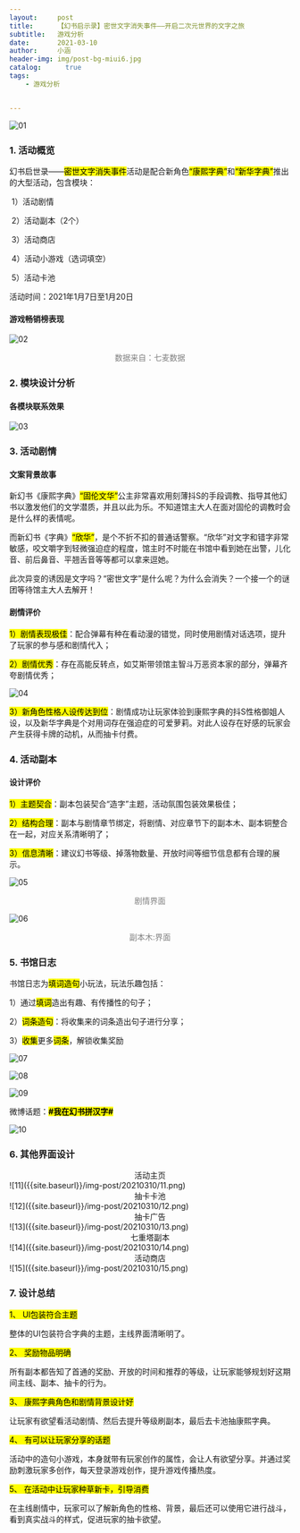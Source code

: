 ```yaml
---
layout:     post
title:      【幻书启示录】密世文字消失事件——开启二次元世界的文字之旅
subtitle:   游戏分析
date:       2021-03-10
author:     小涵
header-img: img/post-bg-miui6.jpg
catalog: 	  true
tags:
    - 游戏分析


---
```


![01]({{site.baseurl}}/img-post/20210310/01.png)

### 1. 活动概览

幻书启世录——<mark>密世文字消失事件</mark>活动是配合新角色<mark>“康熙字典”</mark>和<mark>“新华字典”</mark>推出的大型活动，包含模块：

​	1）活动剧情

​	2）活动副本（2个）

​	3）活动商店

​	4）活动小游戏（选词填空）

​	5）活动卡池

活动时间：2021年1月7日至1月20日

#### **游戏畅销榜表现**

![02]({{site.baseurl}}/img-post/20210310/02.png)

<center><span style = "color:grey">数据来自：七麦数据</span></center>

### 2. **模块设计分析**

#### **各模块联系效果**

![03]({{site.baseurl}}/img-post/20210310/03.png)

### 3. 活动剧情

#### **文案背景故事**

新幻书《康熙字典》<mark>“固伦文华”</mark>公主非常喜欢用刻薄抖S的手段调教、指导其他幻书以激发他们的文学潜质，并且以此为乐。不知道馆主大人在面对固伦的调教时会是什么样的表情呢。

而新幻书《字典》<mark>“欣华”</mark>，是个不折不扣的普通话警察。“欣华”对文字和错字非常敏感，咬文嚼字到轻微强迫症的程度，馆主时不时能在书馆中看到她在出警，儿化音、前后鼻音、平翘舌音等等都可以拿来逗她。

 此次异变的诱因是文字吗？“密世文字”是什么呢？为什么会消失？一个接一个的谜团等待馆主大人去解开！

#### **剧情评价**

<mark>1）剧情表现极佳</mark>：配合弹幕有种在看动漫的错觉，同时使用剧情对话选项，提升了玩家的参与感和剧情代入；



<mark>2）剧情优秀</mark>：存在高能反转点，如艾斯带领馆主智斗万恶资本家的部分，弹幕齐夸剧情优秀；

![04]({{site.baseurl}}/img-post/20210310/04.png)



<mark>3）新角色性格人设传达到位</mark>：剧情成功让玩家体验到康熙字典的抖S性格御姐人设，以及新华字典是个对用词存在强迫症的可爱萝莉。对此人设存在好感的玩家会产生获得卡牌的动机，从而抽卡付费。

### 4. 活动副本

#### **设计评价**

<mark>1）主题契合</mark>：副本包装契合“造字”主题，活动氛围包装效果极佳；



<mark>2）结构合理</mark>：副本与剧情章节绑定，将剧情、对应章节下的副本木、副本铜整合在一起，对应关系清晰明了；



<mark>3）信息清晰</mark>：建议幻书等级、掉落物数量、开放时间等细节信息都有合理的展示。

![05]({{site.baseurl}}/img-post/20210310/05.png)
<center><span style = "color:grey">剧情界面</span></center>

![06]({{site.baseurl}}/img-post/20210310/06.png)
<center><span style = "color:grey">副本木:界面</span></center>

### 5. **书馆日志**

书馆日志为<mark>填词造句</mark>小玩法，玩法乐趣包括：



1）通过<mark>填词</mark>造出有趣、有传播性的句子；



2）<mark>词条造句</mark>：将收集来的词条造出句子进行分享；



3）<mark>收集</mark>更多<mark>词条</mark>，解锁收集奖励

![07]({{site.baseurl}}/img-post/20210310/07.png)

![08]({{site.baseurl}}/img-post/20210310/08.png)

![09]({{site.baseurl}}/img-post/20210310/09.png)

微博话题：<mark>**#我在幻书拼汉字#**</mark>

![10]({{site.baseurl}}/img-post/20210310/10.png)

### 6. **其他界面设计**

<center>活动主页</center>
![11]({{site.baseurl}}/img-post/20210310/11.png)


<center>抽卡卡池</center>
![12]({{site.baseurl}}/img-post/20210310/12.png)


<center>抽卡广告</center>
![13]({{site.baseurl}}/img-post/20210310/13.png)


<center>七重塔副本</center>
![14]({{site.baseurl}}/img-post/20210310/14.png)



<center>活动商店</center>
![15]({{site.baseurl}}/img-post/20210310/15.png)



### 7. **设计总结**

<mark> 1、 UI包装符合主题</mark>

 整体的UI包装符合字典的主题，主线界面清晰明了。



<mark> 2、 奖励物品明确</mark>

 所有副本都告知了首通的奖励、开放的时间和推荐的等级，让玩家能够规划好这期间主线、副本、抽卡的行为。



<mark> 3、 康熙字典角色和剧情背景设计好</mark>

 让玩家有欲望看活动剧情、然后去提升等级刷副本，最后去卡池抽康熙字典。



<mark> 4、 有可以让玩家分享的话题</mark>

 活动中的造句小游戏，本身就带有玩家创作的属性，会让人有欲望分享。并通过奖励刺激玩家多创作，每天登录游戏创作，提升游戏传播热度。



<mark> 5、 在活动中让玩家种草新卡，引导消费</mark>

 在主线剧情中，玩家可以了解新角色的性格、背景，最后还可以使用它进行战斗，看到真实战斗的样式，促进玩家的抽卡欲望。
